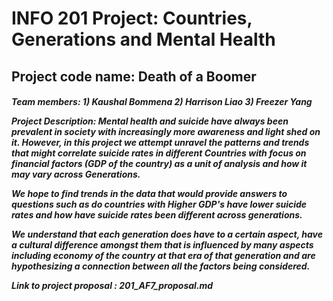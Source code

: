 <H1>INFO 201 Project: Countries, Generations and Mental Health
<H2>Project code name: Death of a Boomer

<H5>Team members:
1) Kaushal Bommena
2) Harrison Liao
3) Freezer Yang

**Project Description:**
Mental health and suicide have always been prevalent in society with
increasingly more awareness and light shed on it. However, in this project we
attempt unravel the patterns and trends that might correlate suicide rates
in different Countries with focus on financial factors (GDP of the country)
as a unit of analysis and how it may vary across Generations.

We hope to find trends in the data that would provide answers to questions such
as do countries with Higher GDP's have lower suicide rates and how have suicide
rates been different across generations.

We understand that each generation does have to a certain aspect, have a
cultural difference amongst them that is influenced by many aspects including
economy of the country at that era of that generation and are hypothesizing
a connection between all the factors being considered.


**Link to project proposal** :
201_AF7_proposal.md
